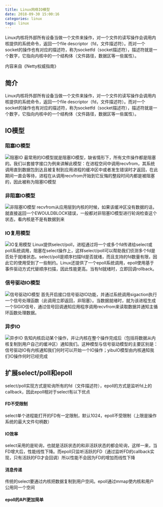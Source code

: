 ```yaml
---
title: Linux网络IO模型
date: 2018-09-30 15:00:16
categories: linux
tags: linux
---
```

Linux内核将外部所有设备当做一个文件来操作，对一个文件的读写操作会调用内核提供的系统命令，返回一个file descriptor（fd，文件描述符）。而对一个socket的操作也有对应的描述符，称为socketfd（socket描述符），描述符就是一个数字，它指向内核中的一个结构体（文件路径，数据区等一些属性）。
<!-- more -->
内容来自《Netty权威指南》

## 简介
Linux内核将外部所有设备当做一个文件来操作，对一个文件的读写操作会调用内核提供的系统命令，返回一个file descriptor（fd，文件描述符）。而对一个socket的操作也有对应的描述符，称为socketfd（socket描述符），描述符就是一个数字，它指向内核中的一个结构体（文件路径，数据区等一些属性）。
## IO模型
### 阻塞IO模型
![阻塞IO](http://ofy9dm2ii.bkt.clouddn.com/blog/io1.jpeg "阻塞IO")
最常用的IO模型就是阻塞IO模型，缺省情形下，所有文件操作都是阻塞的。我们以套接字接口为例来讲解此模型：在进程空间中调用recvfrom，其系统调用直到数据包到达且被复制到应用进程的缓冲区中或者发生错误时才返回，在此期间一直会等待，进程在从调用recvfrom开始到它反悔的整段时间内都是被阻塞的，因此被称为阻塞IO模型
### 非阻塞IO模型
![非阻塞IO模型](http://ofy9dm2ii.bkt.clouddn.com/blog/io2.jpeg "非阻塞IO模型")
recvfrom从应用层到内核的时候，如果该缓冲区没有数据的话，就直接返回一个EWOULDBLOCK错误，一般都对非阻塞IO模型进行轮询检查这个状态，看内核是不是有数据到来
### IO复用模型
![IO复用模型](http://ofy9dm2ii.bkt.clouddn.com/blog/io3.jpeg "IO复用模型")
Linux提供select/poll，进程通过将一个或多个fd传递给select或poll系统调用，阻塞在select操作上，这样select/poll可以帮助我们侦测多个fd是否处于就绪状态。select/poll是顺序扫描fd是否就绪，而且支持的fd数量有限，因此它的使用受到了一些制约。Linux还提供了一个epoll系统调用，epoll使用基于事件驱动方式代替顺序扫描，因此性能更高。当有fd就绪时，立即回调rollback。
### 信号驱动IO模型
![信号驱动IO模型](http://ofy9dm2ii.bkt.clouddn.com/blog/io4.jpeg "信号驱动IO模型")
首先开启接口信号驱动IO功能，并通过系统调用sigaction执行一个信号处理函数（此调用立即返回，非阻塞）。当数据就绪时，就为该进程生成一个SIGIO信号，通过信号回调通知应用程序调用recvfrom来读取数据并通知主循环函数处理数据。
### 异步IO
![异步IO](http://ofy9dm2ii.bkt.clouddn.com/blog/io5.jpeg "异步IO")
告知内核启动某个操作，并让内核在整个操作完成后（包括将数据从内核复制到用户自己的缓冲区）通知我们。这种模型与信号驱动模型的主要区别是：信号驱动IO有内核通知我们何时可以开始一个IO操作；yibuIO模型由内核通知我们IO操作何时已经完成
## 扩展select/poll和epoll
select/poll实现方式是轮询所有的fd（文件描述符），epoll的方式是监听fd上的callback，因此epoll相对于select有以下优点
#### FD不受限制
select单个进程能打开的FD有一定限制，默认1024，epoll不受限制（上限是操作系统的最大文件句柄数）
#### IO效率
select采用的是轮询，也就是活跃状态的和非活跃状态的都会轮询，这样一来，当FD增大后，性能线性下降。而epoll只监听活跃的FD（通过监听FD的callback实现，只有活跃的FD才会回调）所以性能不会因为FD的增加而线性下降
#### 消息传递
传统的select要通过内核把数据复制到用户空间。epoll通过mmap使内核和用户公用同一个空间
#### epoll的API更加简单
